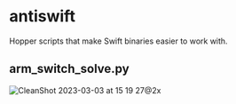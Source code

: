 # antiswift
Hopper scripts that make Swift binaries easier to work with.


## arm_switch_solve.py

![CleanShot 2023-03-03 at 15 19 27@2x](https://user-images.githubusercontent.com/43831545/222821302-47bffaad-28b6-4929-8fcc-d967b36b7440.png)
